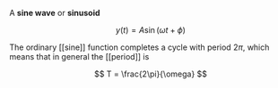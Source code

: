 A **sine wave** or **sinusoid**

$$
y(t) = A \sin(\omega t + \phi)
$$

The ordinary [[sine]] function completes a cycle with period $2\pi$, which means that in general the [[period]] is

$$
T = \frac{2\pi}{\omega}
$$